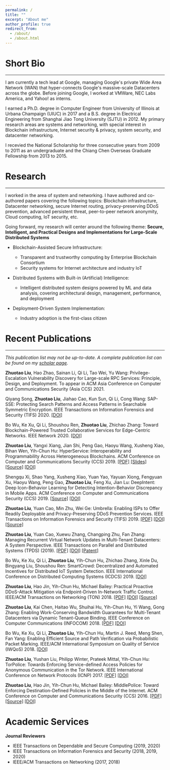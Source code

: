 ```yaml
---
permalink: /
title: ""
excerpt: "About me"
author_profile: true
redirect_from: 
  - /about/
  - /about.html
---
```


# Short Bio

---

I am currently a tech lead at Google, managing Google's private Wide Area Network (WAN) that hyper-connects Google's massive-scale Datacenters across the globe. Before joining Google, I worked at VMWare, NEC Labs America, and Yahoo! as interns. 

I earned a Ph.D. degree in Computer Engineer from University of Illinois at Urbana Champaign (UIUC) in 2017 and a B.S. degree in Electrical Engineering from Shanghai Jiao Tong University (SJTU) in 2012. My primary research areas are systems and networking, with special interest in Blockchain infrastructure, Internet security & privacy, system security, and datacenter networking. 

I recevied the National Scholarship for three consecutive years from 2009 to 2011 as an undergraduate and the Chiang Chen Overseas Graduate Fellowship from 2013 to 2015.

# Research

---

I worked in the area of system and networking. I have authored and co-authored papers covering the following topics: Blockchain infrastructure, Datacenter networking, secure Internet routing, privacy-preserving DDoS prevention, advanced persistent threat, peer-to-peer network anonymity, Cloud computing, IoT security, etc. 

Going forward, my research will center around the following theme: **Secure, Intelligent, and Practical Designs and Implementations for Large-Scale Distributed Systems**

- Blockchain-Assisted Secure Infrastructure:
  - Transparent and trustworthy computing by Enterprise Blockchain Consortium 
  - Security systems for Internet architecture and industry IoT 

- Distributed Systems with Built-in (Artificial) Intelligence:
  - Intelligent distributed system designs powered by ML and data analysis, covering architectural design, management, performance, and deployment
  
- Deployment-Driven System Implementation: 
  - Industry adoption is the first-class citizen

# Recent Publications

---

*This publication list may not be up-to-date. A complete publication list can be found on my [scholar page](https://scholar.google.com/citations?user=F8gi4rcAAAAJ&hl=en).* 

**Zhuotao Liu**, Hao Zhao, Sainan Li, Qi Li, Tao Wei, Yu Wang:
Privilege-Escalation Vulnerability Discovery for Large-scale RPC Services: Principle, Design, and Deployment. 
To appear in ACM Asia Conference on Computer and Communications Security (Asia CCS) 2021. 

Qiyang Song, **Zhuotao Liu**, Jiahao Cao, Kun Sun, Qi Li, Cong Wang: 
SAP-SSE: Protecting Search Patterns and Access Patterns in Searchable Symmetric Encryption. 
IEEE Transactions on Information Forensics and Security (TIFS) 2020. [[DOI]](https://ieeexplore.ieee.org/abstract/document/9276436)

Bo Wu, Ke Xu, Qi Li, Shoushou Ren, **Zhuotao Liu**, Zhichao Zhang:
Toward Blockchain-Powered Trusted Collaborative Services for Edge-Centric Networks. IEEE Network 2020. [[DOI]](https://ieeexplore.ieee.org/document/9055734)

**Zhuotao Liu**, Yangxi Xiang, Jian Shi, Peng Gao, Haoyu Wang, Xusheng Xiao, Bihan Wen, Yih-Chun Hu:
HyperService: Interoperability and Programmability Across Heterogeneous Blockchains. ACM Conference on Computer and Communications Security (CCS) 2019. [[PDF]](https://eprint.iacr.org/2020/578.pdf) [[Slides]](https://zliuInspire.github.io/files/HyperServiceSlides.pdf) [[Source]](https://github.com/HyperService-Consortium) [[DOI]](https://dl.acm.org/doi/10.1145/3319535.3355503)

Shengqu Xi, Shao Yang, Xusheng Xiao, Yuan Yao, Yayuan Xiong, Fengyuan Xu, Haoyu Wang, Peng Gao, **Zhuotao Liu**, Feng Xu, Jian Lu: DeepIntent: Deep Icon-Behavior Learning for Detecting Intention-Behavior Discrepancy in Mobile Apps. ACM Conference on Computer and Communications Security (CCS) 2019. [[Source]](https://github.com/deepintent-ccs/DeepIntent/) [[DOI]](https://dl.acm.org/doi/10.1145/3319535.3363193)

**Zhuotao Liu**, Yuan Cao, Min Zhu, Wei Ge:
Umbrella: Enabling ISPs to Offer Readily Deployable and Privacy-Preserving DDoS Prevention Services. IEEE Transactions on Information Forensics and Security (TIFS) 2019. [[PDF]](https://arxiv.org/abs/1903.07796) [[DOI]](https://ieeexplore.ieee.org/document/8466917) [[Source]](https://github.com/zliuInspire/MiddlePolice)

**Zhuotao Liu**, Yuan Cao, Xuewu Zhang, Changping Zhu, Fan Zhang:
Managing Recurrent Virtual Network Updates in Multi-Tenant Datacenters: A System Perspective. IEEE Transactions on Parallel and Distributed Systems (TPDS) (2019). [[PDF]](https://zliuInspire.github.io/files/OpReduce.pdf) [[DOI]](https://ieeexplore.ieee.org/document/8613794) [[Patent]](https://patents.google.com/patent/US9813301B2/en)

Bo Wu, Ke Xu, Qi Li, **Zhuotao Liu**, Yih-Chun Hu, Zhichao Zhang, Xinle Du, Bingyang Liu, Shoushou Ren:
SmartCrowd: Decentralized and Automated Incentives for Distributed IoT System Detection. IEEE International Conference on Distributed Computing Systems (ICDCS) 2019. [[DOI]](https://ieeexplore.ieee.org/document/8884853)

**Zhuotao Liu**, Hao Jin, Yih-Chun Hu, Michael Bailey:
Practical Proactive DDoS-Attack Mitigation via Endpoint-Driven In-Network Traffic Control. 
IEEE/ACM Transactions on Networking (TON) 2018. [[PDF]](https://zliuInspire.github.io/files/MiddlePoliceTon.pdf) [[DOI]](https://ieeexplore.ieee.org/document/8418343) [[Source]](https://github.com/zliuInspire/MiddlePolice)

**Zhuotao Liu**, Kai Chen, Haitao Wu, Shuihai Hu, Yih-Chun Hu, Yi Wang, Gong Zhang:
Enabling Work-Conserving Bandwidth Guarantees for Multi-Tenant Datacenters via Dynamic Tenant-Queue Binding.
IEEE Conference on Computer Communications (INFOCOM) 2018. [[PDF]](https://arxiv.org/abs/1712.06766) [[DOI]](https://ieeexplore.ieee.org/document/8486219)

Bo Wu, Ke Xu, Qi Li, **Zhuotao Liu**, Yih-Chun Hu, Martin J. Reed, Meng Shen, Fan Yang:
Enabling Efficient Source and Path Verification via Probabilistic Packet Marking.
IEEE/ACM International Symposium on Quality of Service (IWQoS) 2018. [[DOI]](https://ieeexplore.ieee.org/document/8624169)

**Zhuotao Liu**, Yushan Liu, Philipp Winter, Prateek Mittal, Yih-Chun Hu:
TorPolice: Towards Enforcing Service-defined Access Policies for Anonymous Communication in the Tor Network.
IEEE International Conference on Network Protocols (ICNP) 2017. [[PDF]](https://arxiv.org/abs/1708.08162) [[DOI]](https://ieeexplore.ieee.org/document/8117564)

**Zhuotao Liu**, Hao Jin, Yih-Chun Hu, Michael Bailey:
MiddlePolice: Toward Enforcing Destination-Defined Policies in the Middle of the Internet. ACM Conference on Computer and Communications Security (CCS) 2016. [[PDF]](https://arxiv.org/abs/1709.05710) [[Source]](https://github.com/zliuInspire/MiddlePolice) [[DOI]](https://dl.acm.org/doi/10.1145/2976749.2978306)

# Academic Services

**Journal Reviewers**
- IEEE Transactions on Dependable and Secure Computing (2019, 2020)
- IEEE Transactions on Information Forensics and Security (2018, 2019, 2020)
- IEEE/ACM Transactions on Networking (2017, 2018)


